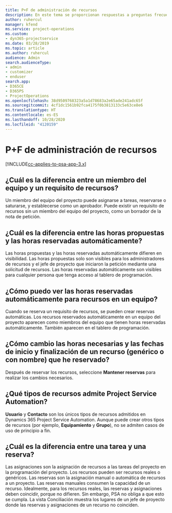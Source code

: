 ```yaml
---
title: P+F de administración de recursos
description: En este tema se proporcionan respuestas a preguntas frecuentes sobre la administración de recursos.
author: ruhercul
manager: kfend
ms.service: project-operations
ms.custom:
- dyn365-projectservice
ms.date: 03/28/2019
ms.topic: article
ms.author: ruhercul
audience: Admin
search.audienceType:
- admin
- customizer
- enduser
search.app:
- D365CE
- D365PS
- ProjectOperations
ms.openlocfilehash: 38d9509768323a5a1d78683a2e65ade241adc65f
ms.sourcegitcommit: 4cf1dc1561b92fca4175f0b3813133c5e63ce8e6
ms.translationtype: HT
ms.contentlocale: es-ES
ms.lasthandoff: 10/28/2020
ms.locfileid: "4120159"
---
```

# <a name="resource-management-faq"></a>P+F de administración de recursos

[!INCLUDE[cc-applies-to-psa-app-3.x](../includes/cc-applies-to-psa-app-3x.md)]

## <a name="what-is-the-difference-between-a-team-member-and-a-resource-requirement"></a>¿Cuál es la diferencia entre un miembro del equipo y un requisito de recursos?

Un miembro del equipo del proyecto puede asignarse a tareas, reservarse o saturarse, y establecerse como un aprobador. Puede existir un requisito de recursos sin un miembro del equipo del proyecto, como un borrador de la nota de petición. 

## <a name="what-is-the-difference-between-proposed-and-soft-booked-hours"></a>¿Cuál es la diferencia entre las horas propuestas y las horas reservadas automáticamente?

Las horas propuestas y las horas reservadas automáticamente difieren en visibilidad. Las horas propuestas solo son visibles para los administradores de recursos y el jefe de proyecto que iniciaron la petición mediante una solicitud de recursos. Las horas reservadas automáticamente son visibles para cualquier persona que tenga acceso al tablero de programación.

## <a name="how-can-i-see-the-soft-booked-hours-for-resources-on-a-team"></a>¿Cómo puedo ver las horas reservadas automáticamente para recursos en un equipo?

Cuando se reserva un requisito de recursos, se pueden crear reservas automáticas. Los recursos reservados automáticamente en un equipo del proyecto aparecen como miembros del equipo que tienen horas reservadas automáticamente. También aparecen en el tablero de programación.

## <a name="how-do-i-change-the-required-hours-and-the-start-and-end-dates-for-a-resource-generic-or-named-that-i-booked"></a>¿Cómo cambio las horas necesarias y las fechas de inicio y finalización de un recurso (genérico o con nombre) que he reservado?

Después de reservar los recursos, seleccione **Mantener reservas** para realizar los cambios necesarios.

## <a name="what-resources-types-does-project-service-automation-support"></a>¿Qué tipos de recursos admite Project Service Automation?

**Usuario** y **Contacto** son los únicos tipos de recursos admitidos en Dynamics 365 Project Service Automation. Aunque puede crear otros tipos de recursos (por ejemplo, **Equipamiento** y **Grupo**), no se admiten casos de uso de principio a fin.

## <a name="what-is-the-difference-between-an-assignment-and-a-booking"></a>¿Cuál es la diferencia entre una tarea y una reserva?

Las asignaciones son la asignación de recursos a las tareas del proyecto en la programación del proyecto. Los recursos pueden ser recursos reales o genéricos. Las reservas son la asignación manual o automática de recursos a un proyecto. Las reservas manuales consumen la capacidad de un recurso. Idealmente, para los recursos reales, las reservas y asignaciones deben coincidir, porque no difieren. Sin embargo, PSA no obliga a que esto se cumpla. La vista Conciliación muestra los lugares de un jefe de proyecto donde las reservas y asignaciones de un recurso no coinciden.
